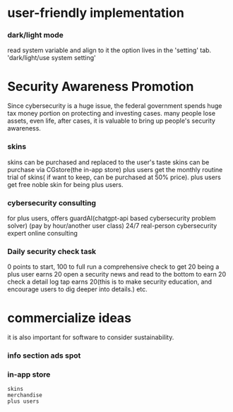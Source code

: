 # user-friendly implementation
### dark/light mode
  read system variable and align to it
  the option lives in the 'setting' tab.
  'dark/light/use system setting'

# Security Awareness Promotion
  Since cybersecurity is a huge issue, the federal government spends huge tax money portion on protecting and investing cases.
  many people lose assets, even life, after cases, it is valuable to bring up people's security awareness. 

### skins
  skins can be purchased and replaced to the user's taste
  skins can be purchase via CGstore(the in-app store)
  plus users get the monthly routine trial of skins( if want to keep, can be purchased at 50% price).
  plus users get free noble skin for being plus users.

### cybersecurity consulting
  for plus users, offers guardAI(chatgpt-api based cybersecurity problem solver)
  (pay by hour/another user class) 24/7 real-person cybersecurity expert online consulting

### Daily security check task
  0 points to start, 100 to full
  run a comprehensive check to get 20
  being a plus user earns 20
  open a security news and read to the bottom to earn 20
  check a detail log tap earns 20(this is to make security education, and encourage users to dig deeper into details.)
  etc.


# commercialize ideas
  it is also important for software to consider sustainability.

  ### info section ads spot

  ### in-app store
    skins
    merchandise
    plus users
    

  
  
